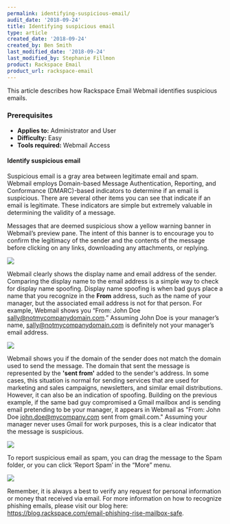 ```yaml
---
permalink: identifying-suspicious-email/
audit_date: '2018-09-24'
title: Identifying suspicious email
type: article
created_date: '2018-09-24'
created_by: Ben Smith
last_modified_date: '2018-09-24'
last_modified_by: Stephanie Fillmon
product: Rackspace Email
product_url: rackspace-email
---
```


This article describes how Rackspace Email Webmail identifies suspicious emails.

### Prerequisites

- **Applies to:** Administrator and User
- **Difficulty:** Easy
- **Tools required:** Webmail Access

#### Identify suspicious email

Suspicious email is a gray area between legitimate email and spam. Webmail employs Domain-based Message Authentication, Reporting, and Conformance (DMARC)-based indicators to determine if an email is suspicious. There are several other items you can see that indicate if an email is legitimate. These indicators are simple but extremely valuable in determining the validity of a message.

Messages that are deemed suspicious show a yellow warning banner in Webmail’s preview pane. The intent of this banner is to encourage you to confirm the legitimacy of the sender and the contents of the message before clicking on any links, downloading any attachments, or replying.

<img src="{% asset_path rackspace-email/identifying-suspicious-email/this-is-suspicious.png %}" />

Webmail clearly shows the display name and email address of the sender. Comparing the display name to the email address is a simple way to check for display name spoofing. Display name spoofing is when bad guys place a name that you recognize in the **From** address, such as the name of your manager, but the associated email address is not for that person. For example, Webmail shows you “From: John Doe <sally@notmycompanydomain.com>.” Assuming John Doe is your manager’s name, sally@notmycompanydomain.com is definitely not your manager’s email address.

<img src="{% asset_path rackspace-email/identifying-suspicious-email/sender-discrepancies.png %}" />

Webmail shows you if the domain of the sender does not match the domain used to send the message. The domain that sent the message is represented by the **'sent from'** added to the sender's address. In some cases, this situation is normal for sending services that are used for marketing and sales campaigns, newsletters, and similar email distributions. However, it can also be an indication of spoofing. Building on the previous example, if the same bad guy compromised a Gmail mailbox and is sending email pretending to be your manager, it appears in Webmail as "From: John Doe <john.doe@mycompany.com> sent from gmail.com." Assuming your manager never uses Gmail for work purposes, this is a clear indicator that the message is suspicious.

<img src="{% asset_path rackspace-email/identifying-suspicious-email/sender-discrepancies-2.png %}" />

To report suspicious email as spam, you can drag the message to the Spam folder, or you can click ‘Report Spam’ in the “More” menu.

<img src="{% asset_path rackspace-email/identifying-suspicious-email/report-spam.png %}" />

Remember, it is always a best to verify any request for personal information or money that received via email. For more information on how to recognize phishing emails, please visit our blog here: https://blog.rackspace.com/email-phishing-rise-mailbox-safe.
